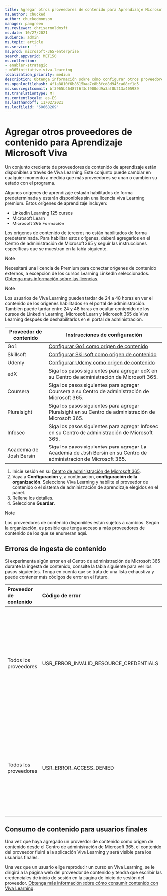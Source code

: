 ```yaml
---
title: Agregar otros proveedores de contenido para Aprendizaje Microsoft Viva
ms.author: chucked
author: chuckedmonson
manager: pamgreen
ms.reviewer: chrisarnoldmsft
ms.date: 10/27/2021
audience: admin
ms.topic: article
ms.service: ''
ms.prod: microsoft-365-enterprise
search.appverid: MET150
ms.collection:
- enabler-strategic
- m365initiative-viva-learning
localization_priority: medium
description: Obtenga información sobre cómo configurar otros proveedores de contenido como un origen de contenido de aprendizaje para Aprendizaje Microsoft Viva.
ms.openlocfilehash: 4f1a8810f6b8615baa7e8b3fcd8d945ca08cf1d5
ms.sourcegitcommit: bf3965b46487f6f8cf900dd9a3af8b213a405989
ms.translationtype: MT
ms.contentlocale: es-ES
ms.lasthandoff: 11/02/2021
ms.locfileid: "60668269"
---
```

# <a name="add-other-content-providers-for-microsoft-viva-learning"></a>Agregar otros proveedores de contenido para Aprendizaje Microsoft Viva

Un conjunto creciente de proveedores de contenido de aprendizaje están disponibles a través de Viva Learning. Este conjunto puede cambiar en cualquier momento a medida que más proveedores se unan o cambien su estado con el programa.

Algunos orígenes de aprendizaje estarán habilitados de forma predeterminada y estarán disponibles sin una licencia viva Learning premium. Estos orígenes de aprendizaje incluyen:

- LinkedIn Learning 125 cursos
- Microsoft Learn
- Microsoft 365 Formación

Los orígenes de contenido de terceros no están habilitados de forma predeterminada. Para habilitar estos orígenes, [](content-sources-365-admin-center.md#configure-settings-for-the-learning-content-sources) deberá agregarlos en el Centro de administración de Microsoft 365 y seguir las instrucciones específicas que se muestran en la tabla siguiente.

>[!NOTE]
>Necesitará una licencia de Premium para conectar orígenes de contenido externos, a excepción de los cursos Learning LinkedIn seleccionados. [Obtenga más información sobre las licencias](https://www.microsoft.com/microsoft-viva/learning).

>[!NOTE]
>Los usuarios de Viva Learning pueden tardar de 24 a 48 horas en ver el contenido de los orígenes habilitados en el portal de administración. También puede tardar entre 24 y 48 horas en ocultar contenido de los cursos de LinkedIn Learning, Microsoft Learn y Microsoft 365 de Viva Learning después de deshabilitarlos en el portal de administración.

|Proveedor de contenido  |Instrucciones de configuración  |
|---------|---------|
|Go1     |[Configurar Go1 como origen de contenido](configure-go1-content-source.md)         |
|Skillsoft     |[Configurar Skillsoft como origen de contenido](configure-skillsoft-content-source.md)         |
|Udemy   |[Configurar Udemy como origen de contenido](configure-udemy-content-source.md)         |
|edX    |Siga los pasos siguientes para agregar edX en su Centro de administración de Microsoft 365.    |
|Coursera    |Siga los pasos siguientes para agregar Coursera a su Centro de administración de Microsoft 365.    |
|Pluralsight    |Siga los pasos siguientes para agregar Pluralsight en su Centro de administración de Microsoft 365.    |
|Infosec    |Siga los pasos siguientes para agregar Infosec en su Centro de administración de Microsoft 365.    |
|Academia de Josh Bersin    |Siga los pasos siguientes para agregar La Academia de Josh Bersin en su Centro de administración de Microsoft 365.    |

1. Inicie sesión en su [Centro de administración de Microsoft 365](https://admin.microsoft.com).
2. Vaya a **Configuración** y, a continuación, **configuración de la organización**. Seleccione Viva Learning y habilite el proveedor de contenido o el sistema de administración de aprendizaje elegidos en el panel.
3. Rellene los detalles.
4. Seleccione **Guardar**.

>[!NOTE]
>Los proveedores de contenido disponibles están sujetos a cambios. Según la organización, es posible que tenga acceso a más proveedores de contenido de los que se enumeran aquí.

## <a name="content-ingestion-errors"></a>Errores de ingesta de contenido

Si experimenta algún error en el Centro de administración de Microsoft 365 durante la ingesta de contenido, consulte la tabla siguiente para ver los pasos siguientes. Tenga en cuenta que se trata de una lista exhaustiva y puede contener más códigos de error en el futuro.

|Proveedor de contenido |Código de error |Descripción del código de error |
|:----------------|:----------|:----------------------|
|Todos los proveedores |USR_ERROR_INVALID_RESOURCE_CREDENTIALS |Las credenciales de autenticación proporcionadas no son válidas. Asegúrese de escribir las credenciales correctas. Para obtener más información, póngase en contacto con el servicio de soporte al cliente de Microsoft. |
|Todos los proveedores |USR_ERROR_ACCESS_DENIED |Acceso denegado por el partner. Confirme que las credenciales que ha especificado son correctas o póngase en contacto con el equipo de soporte técnico del proveedor de contenido. |

## <a name="content-consumption-for-end-users"></a>Consumo de contenido para usuarios finales

Una vez que haya agregado un proveedor de contenido como origen de contenido desde el Centro de administración de Microsoft 365, el contenido del proveedor fluirá a la aplicación Viva Learning y será visible para los usuarios finales.

Una vez que un usuario elige reproducir un curso en Viva Learning, se le dirigirá a la página web del proveedor de contenido y tendrá que escribir las credenciales de inicio de sesión en la página de inicio de sesión del proveedor. [Obtenga más información sobre cómo consumir contenido con Viva Learning](https://support.microsoft.com/office/01bfed12-c327-41e0-a68f-7fa527dcc98a).
